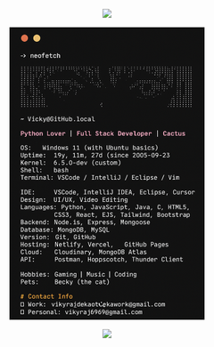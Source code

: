 <!-- TYPING ANIMATION (customized text) -->
<p align="center">
  <img src="https://readme-typing-svg.demolab.com?font=Fira+Code&weight=700&size=28&duration=4200&pause=1200&color=15F4EE&center=true&vCenter=true&width=800&lines=Hi+I+am+Vicky" />
</p>

<!-- YOUR NEW IMAGE RESIZED -->
<p align="center">
  <img src="https://github.com/Caktusuki/Caktusuki/blob/main/assets/Profile.png?raw=true" alt="Vicky's New Image" width="350" />
</p>

<!-- VISITOR COUNTER -->
<p align="center">
  <img src="https://komarev.com/ghpvc/?username=Caktusuki" />
</p>
